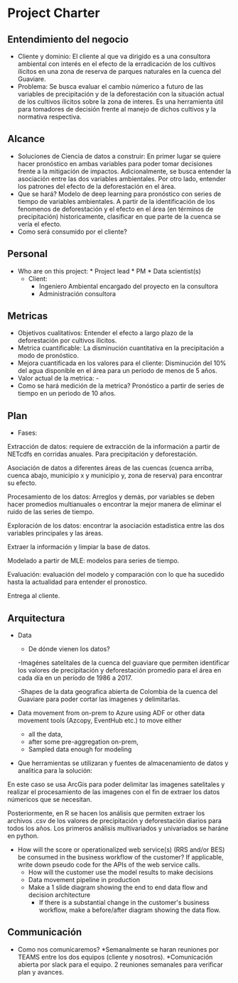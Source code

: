# Project Charter

## Entendimiento del negocio

* Cliente y dominio:
El cliente al que va dirigido es a una consultora ambiental con interés en el efecto de la erradicación de los cultivos ílicitos en una zona de reserva de parques naturales en la cuenca del Guaviare.
* Problema:
Se busca evaluar el cambio númerico a futuro de las variables de precipitación y de la deforestación con la situación actual de los cultivos ílicitos sobre la zona de interes. Es una herramienta útil para tomadores de decisión frente al manejo de dichos cultivos y la normativa respectiva. 

## Alcance
* Soluciones de Ciencia de datos a construir:
En primer lugar se quiere hacer pronóstico en ambas variables para poder tomar decisiones frente a la mitigación de impactos. Adicionalmente, se busca entender la asociación entre las dos variables ambientales. 
Por otro lado, entender los patrones del efecto de la deforestación en el área.
* Que se hará?
Modelo de deep learning para pronóstico con series de tiempo de variables ambientales. 
A partir de la identificación de los fenomenos de deforestación y el efecto en el área (en términos de precipitación) historicamente, clasificar en que parte de la cuenca se vería el efecto. 
* Como será consumido por el cliente?


## Personal
* Who are on this project:
		* Project lead
		* PM
		* Data scientist(s)
	* Client:
		* Ingeniero Ambiental encargado del proyecto en la consultora
		* Administración consultora
	
## Metricas
* Objetivos cualitativos: Entender el efecto a largo plazo de la deforestación por cultivos ílicitos. 
* Metrica cuantificable:  La disminución cuantitativa en la precipitación a modo de pronóstico. 
* Mejora cuantificada en los valores para el cliente: Disminución del 10% del agua disponible en el área para un periodo de menos de 5 años.
* Valor actual de la metrica: -
* Como se hará medición de la metrica? Pronóstico a partir de series de tiempo en un periodo de 10 años.

## Plan
* Fases: 

Extracción de datos: requiere de extracción de la información a partir de NETcdfs en corridas anuales. Para precipitación y deforestación. 

Asociación de datos a diferentes áreas de las cuencas (cuenca arriba, cuenca abajo, municipio x y municipio y, zona de reserva) para encontrar su efecto.

Procesamiento de los datos: Arreglos y demás, por variables se deben hacer promedios multianuales o encontrar la mejor manera de eliminar el ruido de las series de tiempo. 

Exploración de los datos: encontrar la asociación estadistica entre las dos variables principales y las áreas. 

Extraer la información y limpiar la base de datos.

Modelado a partir de MLE: modelos para series de tiempo. 

Evaluación: evaluación del modelo y comparación con lo que ha sucedido hasta la actualidad para entender el pronostico.

Entrega al cliente.

## Arquitectura
* Data
  * De dónde vienen los datos?
  
  -Imagénes satelitales de la cuenca del guaviare que permiten identificar los valores de precipitación y deforestación promedio para el área en cada día en un período de 1986 a 2017. 
  
  -Shapes de la data geografica abierta de Colombia de la cuenca del Guaviare para poder cortar las imagenes y delimitarlas. 
  
* Data movement from on-prem to Azure using ADF or other data movement tools (Azcopy, EventHub etc.) to move either
  * all the data, 
  * after some pre-aggregation on-prem,
  * Sampled data enough for modeling 

* Que herramientas se utilizaran y fuentes de almacenamiento de datos y analitica para la solución:

En este caso se usa ArcGis para poder delimitar las imagenes satelitales y realizar el procesamiento de las imagenes con el fin de extraer los datos númericos que se necesitan. 

Posteriormente, en R se hacen los análisis que permiten extraer los archivos .csv de los valores de precipitación y deforestación diarios para todos los años. 
Los primeros análisis multivariados y univariados se haráne en python. 

* How will the score or operationalized web service(s) (RRS and/or BES) be consumed in the business workflow of the customer? If applicable, write down pseudo code for the APIs of the web service calls.
  * How will the customer use the model results to make decisions
  * Data movement pipeline in production
  * Make a 1 slide diagram showing the end to end data flow and decision architecture
    * If there is a substantial change in the customer's business workflow, make a before/after diagram showing the data flow.

## Communicación
* Como nos comunicaremos? 
  *Semanalmente se haran reuniones por TEAMS entre los dos equipos (cliente y nosotros).
  *Comunicación abierta por slack para el equipo. 2 reuniones semanales para verificar plan y avances. 
